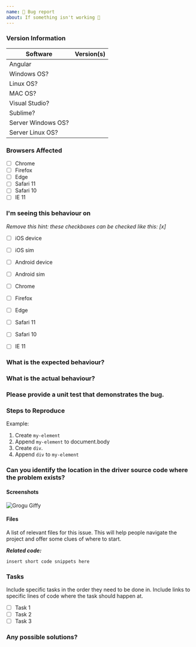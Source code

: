 ```yaml
---
name: 🐜 Bug report
about: If something isn't working 🔧
---
```


### Version Information
| Software                       | Version(s) |
| ------------------------| ---------- |
| Angular    |                 |
| Windows OS?     |                 |
| Linux OS?           |                 |
| MAC OS?           |                 
| Visual Studio?               |                 |
| Sublime?          |                 |
| Server Windows OS?     |                 |
| Server Linux OS?           |                 |

### Browsers Affected
<!-- Check all that apply -->
- [ ] Chrome
- [ ] Firefox
- [ ] Edge
- [ ] Safari 11
- [ ] Safari 10
- [ ] IE 11

### I'm seeing this behaviour on
_Remove this hint: these checkboxes can be checked like this: [x]_

- [ ] iOS device
- [ ] iOS sim
- [ ] Android device
- [ ] Android sim

- [ ] Chrome
- [ ] Firefox
- [ ] Edge
- [ ] Safari 11
- [ ] Safari 10
- [ ] IE 11

### What is the expected behaviour?

### What is the actual behaviour?

### Please provide a unit test that demonstrates the bug.

### Steps to Reproduce
Example:

1. Create `my-element`
2. Append `my-element` to document.body
3. Create `div`.
4. Append `div` to `my-element`


### Can you identify the location in the driver source code where the problem exists?

#### Screenshots
![Grogu Giffy](https://media.giphy.com/media/Wn74RUT0vjnoU98Hnt/giphy.gif)

#### Files
A list of relevant files for this issue. This will help people navigate the project and offer some clues of where to start.

***Related code:***

<!-- If you are able to illustrate the bug or feature request with an example, please provide a sample application via one of the following means:
A sample application via GitHub
StackBlitz (https://stackblitz.com)
Plunker (http://plnkr.co/edit/cpeRJs?p=preview)
-->

```
insert short code snippets here
```

### Tasks
Include specific tasks in the order they need to be done in. Include links to specific lines of code where the task should happen at.
- [ ] Task 1
- [ ] Task 2
- [ ] Task 3

### Any possible solutions?

